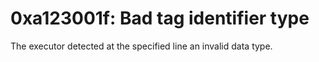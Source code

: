# 0xa123001f: Bad tag identifier type

The executor detected at the specified line an invalid data type.
